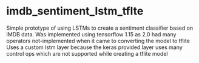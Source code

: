 # imdb_sentiment_lstm_tflte
Simple prototype of using LSTMs to create a sentiment classifier based on IMDB data. 
Was implemented using tensorflow 1.15 as 2.0 had many operators not-implemented when it came to converting the model to tflite
Uses a custom lstm layer because the keras provided layer uses many control ops which are not supported while creating a tflite model
